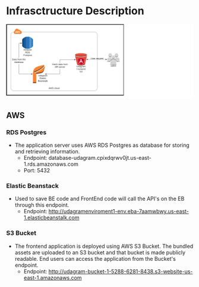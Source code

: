 # Infrasctructure Description

![](architecture_diagram.png)

## AWS
### RDS Postgres 
- The application server uses AWS RDS Postgres as database for storing and retrieving information.
    + Endpoint: database-udagram.cpixdqrwv0jt.us-east-1.rds.amazonaws.com
    + Port: 5432
### Elastic Beanstack
- Used to save BE code and FrontEnd code will call the API's on  the EB through this endpoint.
    + Endpoint: http://udagramenviroment1-env.eba-7aamwbwy.us-east-1.elasticbeanstalk.com
### S3 Bucket
- The frontend application is deployed using AWS S3 Bucket. The bundled assets are uploaded to an S3 bucket and that
bucket is made publicly readable. End users can access the application from the Bucket's endpoint.
    + Endpoint: http://udagram-bucket-1-5288-6281-8438.s3-website-us-east-1.amazonaws.com